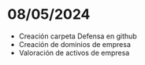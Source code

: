 # 08/05/2024
- Creación carpeta Defensa en github
- Creación de dominios de empresa
- Valoración de activos de empresa

